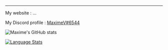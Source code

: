---
My website : ...

My Discord profile : [MaximeV#6544](https://discord.com/users/296698380925534220)

![Maxime's GitHub stats](https://github-readme-stats.vercel.app/api?username=MaximeVives&show_icons=true&theme=github_dark)

[![Language Stats](https://github-readme-stats.vercel.app/api/top-langs/?username=MaximeVives&langs_count=5&theme=github_dark)]()
